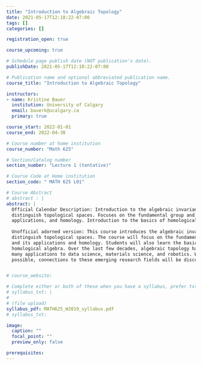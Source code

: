 ```yaml
---
title: "Introduction to Algebraic Topology"
date: 2021-05-17T12:18:22-07:00
tags: []
categories: []

registration_open: true

course_upcoming: true

# Schedule page publish date (NOT publication's date).
publishDate: 2021-05-17T12:18:22-07:00

# Publication name and optional abbreviated publication name.
course_title: "Introduction to Algebraic Topology"

instructors:
- name: Kristine Bauer
  institution: University of Calgary
  email: bauerk@ucalgary.ca
  primary: true

course_start: 2022-01-01
course_end: 2022-04-30

# Course number at home institution
course_number: "Math 625"

# Section/Catalog number
section_number: "Lecture 1 (tentative)"

# Course Code at Home institution
section_code: " MATH 625 L01"

# Course Abstract
# abstract : |
abstract: |
  Official Calendar Description: Introduction to the algebraic invariants that
  distinguish topological spaces. Focuses on the fundamental group and its
  applications, and homology. Introduction to the basics of homological algebra.
  
  Unofficial adorned version: This course introduces the algebraic invariants that
  distinguish topological spaces. The course will focus on the fundamental group
  and its applications and homology. Students will also learn the basics of
  homological algebra. Over the last few decades, algebraic topology has developed
  many applications to data science, materials science, and robotics. Whenever
  possible, connections to these emerging research fields will be discussed.


# course_website:

# Complete either or both of these when you have a syllabus, prefer txt!
# syllabus_txt: |
#
# (file upload)
syllabus_pdf: MATH625_W2019_syllabus.pdf
# syllabus_txt:

image:
  caption: ""
  focal_point: ""
  preview_only: false

prerequisites:
---
```


